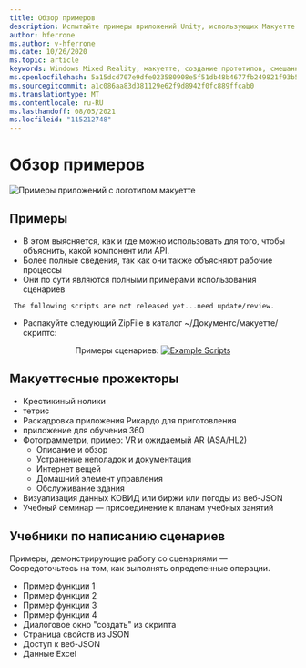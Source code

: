 ```yaml
---
title: Обзор примеров
description: Испытайте примеры приложений Unity, использующих Макуетте.
author: hferrone
ms.author: v-hferrone
ms.date: 10/26/2020
ms.topic: article
keywords: Windows Mixed Reality, макуетте, создание прототипов, смешанная реальность, виртуальная реальность, VR, MR, отзыв, центр обратной связи, ошибки
ms.openlocfilehash: 5a15dcd707e9dfe023580908e5f51db48b4677fb249821f93b5fa5595fc69c96
ms.sourcegitcommit: a1c086aa83d381129e62f9d8942f0fc889ffcab0
ms.translationtype: MT
ms.contentlocale: ru-RU
ms.lasthandoff: 08/05/2021
ms.locfileid: "115212748"
---
```

# <a name="samples-overview"></a>Обзор примеров

<!-- TODO(Harrison): Need consolidated logo with text -->
![Примеры приложений с логотипом ](../images/MaquetteIcon.png) макуетте

<!-- TODO(Stefan): Do these examples exist or do they need to be created? -->
## <a name="examples"></a>Примеры

* В этом выясняется, как и где можно использовать для того, чтобы объяснить, какой компонент или API.
* Более полные сведения, так как они также объясняют рабочие процессы
* Они по сути являются полными примерами использования сценариев

<!-- TODO(Stefan): Have these scripts been released yet or still waiting on update/review? -->
` The following scripts are not released yet...need update/review.`
* Распакуйте следующий ZipFile в каталог ~/Документс/макуетте/скриптс: 

<p align="center">
Примеры сценариев: <a href="files/ExampleScripts.zip" download="ExampleScripts.zip">
  <img src="images/jsicon.png" alt="Example Scripts">
</a>
</p>

## <a name="maquettes-spotlights"></a>Макуеттесные прожекторы

<!-- TODO(Stefan): Do these projects exist somewhere? -->
* Крестикиный нолики
* тетрис
* Раскадровка приложения Рикардо для приготовления
* приложение для обучения 360
* Фотограмметри, пример: VR и ожидаемый AR (ASA/HL2)
  * Описание и обзор
  * Устранение неполадок и документация
  * Интернет вещей
  * Домашний элемент управления
  * Обслуживание здания
* Визуализация данных КОВИД или биржи или погоды из веб-JSON
* Учебный семинар — присоединение к планам учебных занятий

## <a name="scripting-tutorials"></a>Учебники по написанию сценариев

<!-- TODO(Harrison/Stefan): Need to break these out into their own docs and create content for them. -->
Примеры, демонстрирующие работу со сценариями — Сосредоточьтесь на том, как выполнять определенные операции.
* Пример функции 1
* Пример функции 2
* Пример функции 3
* Пример функции 4
* Диалоговое окно "создать" из скрипта
* Страница свойств из JSON
* Доступ к веб-JSON
* Данные Excel